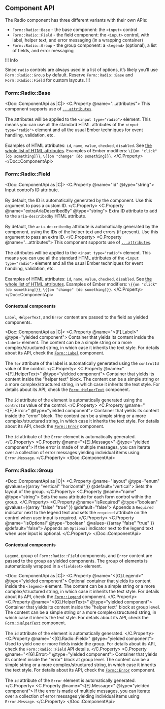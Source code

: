 ## Component API 

The Radio component has three different variants with their own APIs:

- `Form::Radio::Base` - the base component: the `<input>` control
- `Form::Radio::Field` - the field component: the `<input>` control, with label, helper text, and error messaging (in a wrapping container)
- `Form::Radio::Group` - the group component: a `<legend>` (optional), a list of fields, and error messaging

!!! Info

Since `radio` controls are always used in a list of options, it’s likely you’ll use `Form::Radio::Group` by default. Reserve `Form::Radio::Base` and `Form::Radio::Field` for custom layouts.
!!!

### Form::Radio::Base

<Doc::ComponentApi as |C|>
  <C.Property @name="...attributes">
    This component supports use of [`...attributes`](https://guides.emberjs.com/release/in-depth-topics/patterns-for-components/#toc_attribute-ordering).
    <br/><br/>
    The attributes will be applied to the `<input type="radio">` element. This means you can use all the standard HTML attributes of the `<input type="radio">` element and all the usual Ember techniques for event handling, validation, etc.
    <br/><br/>
    Examples of HTML attributes: `id`, `name`, `value`, `checked`, `disabled`. See [the whole list of HTML attributes](https://developer.mozilla.org/en-US/docs/Web/HTML/Element/input#attributes). Examples of Ember modifiers: `\{{on "click" [do something]}}`, `\{{on "change" [do something]}}`.
  </C.Property>
</Doc::ComponentApi>

### Form::Radio::Field

<Doc::ComponentApi as |C|>
  <C.Property @name="id" @type="string">
    Input control’s ID attribute.
    <br/><br/>
    By default, the ID is automatically generated by the component. Use this argument to pass a custom ID.
  </C.Property>
  <C.Property @name="extraAriaDescribedBy" @type="string">
    Extra ID attribute to add to the `aria-describedby` HTML attribute.
    <br/><br/>
    By default, the `aria-describedby` attribute is automatically generated by the component, using the IDs of the helper text and errors (if present). Use this argument to pass an extra ID.
  </C.Property>
  <C.Property @name="...attributes">
    This component supports use of [`...attributes`](https://guides.emberjs.com/release/in-depth-topics/patterns-for-components/#toc_attribute-ordering).
    <br/><br/>
    The attributes will be applied to the `<input type="radio">` element. This means you can use all the standard HTML attributes of the `<input type="radio">` element and all the usual Ember techniques for event handling, validation, etc.
    <br/><br/>
    Examples of HTML attributes: `id`, `name`, `value`, `checked`, `disabled`. See [the whole list of HTML attributes](https://developer.mozilla.org/en-US/docs/Web/HTML/Element/input#attributes). Examples of Ember modifiers: `\{{on "click" [do something]}}`, `\{{on "change" [do something]}}`.
  </C.Property>
</Doc::ComponentApi>

#### Contextual components

`Label`, `HelperText`, and `Error` content are passed to the field as yielded components.

<Doc::ComponentApi as |C|>
  <C.Property @name="<[F].Label>" @type="yielded component">
    Container that yields its content inside the `<label>` element. The content can be a simple string or a more complex/structured string, in which case it inherits the text style. For details about its API, check the [`Form::Label`](/components/form/primitives/) component.
    <br/><br/>
    The `for` attribute of the label is automatically generated using the `controlId` value of the control.
  </C.Property>
  <C.Property @name="<[F].HelperText>" @type="yielded component">
    Container that yields its content inside the "helper text" block. The content can be a simple string or a more complex/structured string, in which case it inherits the text style. For details about its API, check the [`Form::HelperText`](/components/form/primitives/) component.
    <br/><br/>
    The `id` attribute of the element is automatically generated using the `controlId` value of the control.
  </C.Property>
  <C.Property @name="<[F].Error>" @type="yielded component">
    Container that yields its content inside the "error" block. The content can be a simple string or a more complex/structured string, in which case it inherits the text style. For details about its API, check the [`Form::Error`](/components/form/primitives/) component.
    <br/><br/>
    The `id` attribute of the `Error` element is automatically generated.
  </C.Property>
  <C.Property @name="<[E].Message>" @type="yielded component">
    If the error is made of multiple messages, you can iterate over a collection of error messages yielding individual items using `Error.Message`.
  </C.Property>
</Doc::ComponentApi>

### Form::Radio::Group

<Doc::ComponentApi as |C|>
  <C.Property @name="layout" @type="enum" @values={{array "vertical" "horizontal" }} @default="vertical">
    Sets the layout of the group.
  </C.Property>
  <C.Property @name="name" @type="string">
    Sets the `name` attribute for each form control within the group.
  </C.Property>
  <C.Property @name="isRequired" @type="boolean" @values={{array "false" "true" }} @default="false">
    Appends a `Required` indicator next to the legend text and sets the `required` attribute on the control when user input is required.
  </C.Property>
  <C.Property @name="isOptional" @type="boolean" @values={{array "false" "true" }} @default="false">
    Appends an `Optional` indicator next to the legend text when user input is optional.
  </C.Property>
</Doc::ComponentApi>

#### Contextual components

`Legend`, group of `Form::Radio::Field` components, and `Error` content are passed to the group as yielded components. The group of elements is automatically wrapped in a `<fieldset>` element.

<Doc::ComponentApi as |C|>
  <C.Property @name="<[G].Legend>" @type="yielded component">
    Optional container that yields its content inside the `<legend>` element. The content can be a simple string or a more complex/structured string, in which case it inherits the text style. For details about its API, check the [`Form::Legend`](/components/form/primitives/) component.
  </C.Property>
  <C.Property @name="<[G].HelperText>" @type="yielded component">
    Container that yields its content inside the "helper text" block at group level. The content can be a simple string or a more complex/structured string, in which case it inherits the text style. For details about its API, check the [`Form::HelperText`](/components/form/primitives/) component.
    <br/><br/>
    The `id` attribute of the element is automatically generated.
  </C.Property>
  <C.Property @name="<[G].Radio::Field>" @type="yielded component">
    Used to yield one or more fields inside the group. For details about its API, check the `Form::Radio::Field` API details.
  </C.Property>
  <C.Property @name="<[G].Error>" @type="yielded component">
    Container that yields its content inside the "error" block at group level. The content can be a simple string or a more complex/structured string, in which case it inherits the text style. For details about its API, check the [`Form::Error`](/components/form/primitives/) component.
    <br/><br/>
    The `id` attribute of the `Error` element is automatically generated.
  </C.Property>
  <C.Property @name="<[E].Message>" @type="yielded component">
    If the error is made of multiple messages, you can iterate over a collection of error messages yielding individual items using `Error.Message`.
  </C.Property>
</Doc::ComponentApi>